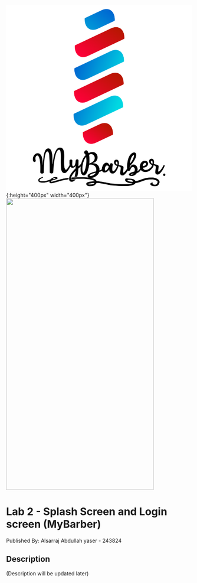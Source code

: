 ![alt text](https://raw.githubusercontent.com/Alsarraj-Abdullah/Lab2_STIW2044/master/assets/logo.png){:height="400px" width="400px"}
<img src="https://cloud.githubusercontent.com/assets/yourgif.gif" width="400" height="790">
# Lab 2 - Splash Screen and Login screen (MyBarber)
Published By: Alsarraj Abdullah yaser - 243824

## Description
(Description will be updated later)
